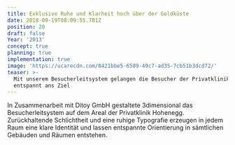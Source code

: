 ```yaml
---
title: Exklusive Ruhe und Klarheit hoch über der Goldküste
date: 2018-09-19T08:09:55.781Z
position: 20
draft: false
Year: '2013'
concept: true
planning: true
implementation: true
image: 'https://ucarecdn.com/8421bbe5-6589-49c7-ad35-7cb51b3dcd72/'
teaser: >-
  Mit unserem Besucherleitsystem gelangen die Besucher der Privatklinik Hohenegg
  entspannt ans Ziel
---
```

In Zusammenarbeit mit Ditoy GmbH gestaltete 3dimensional das Besucherleitsystem auf dem Areal der Privatklinik Hohenegg. Zurückhaltende Schlichtheit und eine ruhige Typografie erzeugen in jedem Raum eine klare Identität und lassen entspannte Orientierung in sämtlichen Gebäuden und Räumen entstehen.
